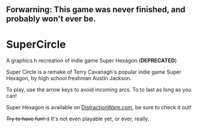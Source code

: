 Forwarning: This game was never finished, and probably won't ever be.
-------

SuperCircle
===========

A graphics.h recreation of indie game Super Hexagon (**DEPRECATED**)


Super Circle is a remake of Terry Cavanagh's popular indie game Super Hexagon, by high school freshman Austin Jackson.

To play, use the arrow keys to avoid incoming arcs.
To to last as long as you can!

Super Hexagon is available on [DistractionWare.com](DistractionWare.com), be sure to check it out!

~~Try to have fun! :)~~ It's not even playable yet, or ever, really.
